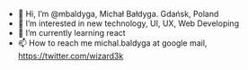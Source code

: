 - 👋 Hi, I’m @mbaldyga, Michał Bałdyga. Gdańsk, Poland
- 👀 I’m interested in new technology, UI, UX, Web Developing
- 🌱 I’m currently learning react
- 📫 How to reach me michal.baldyga at google mail, https://twitter.com/wizard3k

<!---
mbaldyga/mbaldyga is a ✨ special ✨ repository because its `README.md` (this file) appears on your GitHub profile.
You can click the Preview link to take a look at your changes.
--->

